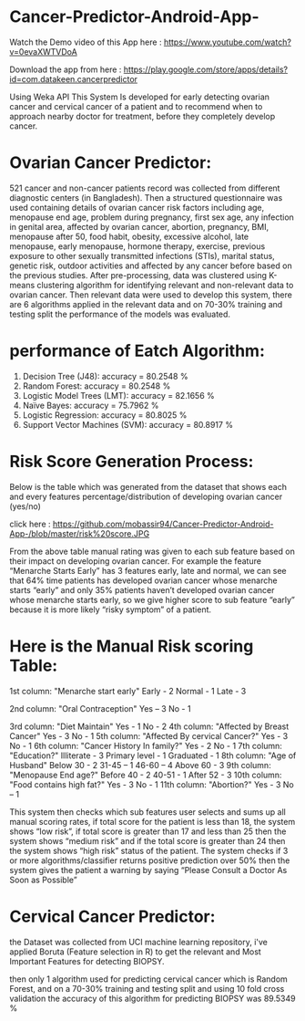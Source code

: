 # Cancer-Predictor-Android-App-

Watch the Demo video of this App here : https://www.youtube.com/watch?v=0evaXWTVDoA

Download the app from here : https://play.google.com/store/apps/details?id=com.datakeen.cancerpredictor

Using Weka API This System Is developed for early detecting ovarian cancer and cervical cancer of a patient and to recommend when to approach nearby doctor for treatment, before they completely develop cancer.

# Ovarian Cancer Predictor:

521 cancer and non-cancer patients record was collected from different diagnostic centers (in Bangladesh). Then a structured questionnaire was used containing details of ovarian cancer risk factors including age, menopause end age, problem during pregnancy, first sex age, any infection in genital area, affected by ovarian cancer, abortion, pregnancy, BMI, menopause after 50, food habit, obesity, excessive alcohol, late menopause, early menopause, hormone therapy, exercise, previous exposure to other sexually transmitted infections (STIs), marital status, genetic risk, outdoor activities and affected by any cancer before based on the previous studies. After pre-processing, data was clustered using K-means clustering algorithm for identifying relevant and non-relevant data to ovarian cancer. Then relevant data were used to develop this system, there are 6 algorithms applied in the relevant data and on 70-30% training and testing split the performance of the models was evaluated.

# performance of Eatch Algorithm:

1. Decision Tree (J48):  accuracy = 80.2548 %
2. Random Forest:  accuracy = 80.2548 %
3. Logistic Model Trees (LMT):  accuracy = 82.1656 %
4. Naïve Bayes:  accuracy = 75.7962 %
5. Logistic Regression:  accuracy = 80.8025 %
6. Support Vector Machines (SVM):  accuracy = 80.8917 %

# Risk Score Generation Process: 

Below is the table which was generated from the dataset that shows each and every features percentage/distribution of developing ovarian cancer (yes/no)
 
click here : https://github.com/mobassir94/Cancer-Predictor-Android-App-/blob/master/risk%20score.JPG


From the above table manual rating was given to each sub feature based on their impact on developing ovarian cancer.
For example  the feature “Menarche Starts Early” has 3 features early, late and normal, we can see that 64% time patients has developed ovarian cancer whose menarche starts “early” and only 35% patients haven’t developed ovarian cancer whose menarche starts early, so we give higher score to sub feature “early” because it is more likely “risky symptom” of a patient.

# Here is the Manual Risk scoring Table:
1st column: "Menarche start early" 
                       Early - 2
                       Normal - 1
                        Late - 3

2nd column: "Oral Contraception" 
                        Yes – 3 
                        No - 1 

3rd column: "Diet Maintain" 
                        Yes - 1
                         No - 2
4th column: "Affected by Breast Cancer" 
                         Yes - 3
                          No - 1
5th column: "Affected By cervical Cancer?" 
                         Yes - 3 
                          No - 1
6th column: "Cancer History In family?" 
                          Yes - 2
                          No - 1
7th column: "Education?"
                       Illiterate - 3
                       Primary level - 1
                       Graduated - 1
 8th column: "Age of Husband" 
                          Below 30 - 2
                           31-45 – 1 
                          46-60 – 4 
                       Above 60 - 3
9th column: "Menopause End age?" 
                       Before 40 - 2
                       40-51 - 1
                      After 52 - 3
10th column: "Food contains high fat?"
                         Yes - 3
                         No - 1
 11th column: "Abortion?" 
                        Yes - 3
                         No – 1

This system then checks which sub features user selects and sums up all manual scoring rates, if total score for the patient is less than 18, the system shows “low risk”, if total score is greater than 17 and less than 25 then the system shows “medium risk” and if the total score is greater than 24 then the system shows “high risk” status of the patient. 
The system checks if 3 or more algorithms/classifier returns positive prediction over 50% then the system gives the patient a warning by saying “Please Consult a Doctor As Soon as Possible”



# Cervical Cancer Predictor:

the Dataset was collected from UCI machine learning repository, i've applied Boruta (Feature selection in R) to get the relevant and Most Important Features for detecting BIOPSY.

then only 1 algorithm used for predicting cervical cancer which is Random Forest, and on a 70-30% training and testing split and using 10 fold cross validation the accuracy of this algorithm for predicting BIOPSY was 89.5349 % 






